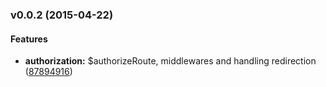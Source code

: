 <a name="v0.0.2"></a>
### v0.0.2 (2015-04-22)


#### Features

* **authorization:** $authorizeRoute, middlewares and handling redirection ([87894916](git@github.com:cork-labs/ng.cork.authorization/commit/878949167f02791e57559ad9aebab8b48b9c857b))

